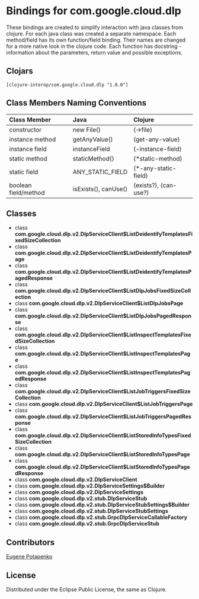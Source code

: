 # Bindings for com.google.cloud.dlp

These bindings are created to simplify interaction with java classes from clojure.
For each java class was created a separate namespace.
Each method/field has its own function/field binding.
Their names are changed for a more native look in the clojure code. Each function has docstring - information about the parameters, return value and possible exceptions.

## Clojars

```
[clojure-interop/com.google.cloud.dlp "1.0.0"]
```

## Class Members Naming Conventions

| Class Member | Java | Clojure |
|:--|:--|:--|
| constructor | new File() | (->file) |
| instance method | getAnyValue() | (get-any-value) |
| instance field | instanceField | (-instance-field) |
| static method | staticMethod() | (*static-method) |
| static field | ANY_STATIC_FIELD | (*-any-static-field) |
| boolean field/method | isExists(), canUse() | (exists?), (can-use?) |

## Classes

- class **com.google.cloud.dlp.v2.DlpServiceClient$ListDeidentifyTemplatesFixedSizeCollection**
- class **com.google.cloud.dlp.v2.DlpServiceClient$ListDeidentifyTemplatesPage**
- class **com.google.cloud.dlp.v2.DlpServiceClient$ListDeidentifyTemplatesPagedResponse**
- class **com.google.cloud.dlp.v2.DlpServiceClient$ListDlpJobsFixedSizeCollection**
- class **com.google.cloud.dlp.v2.DlpServiceClient$ListDlpJobsPage**
- class **com.google.cloud.dlp.v2.DlpServiceClient$ListDlpJobsPagedResponse**
- class **com.google.cloud.dlp.v2.DlpServiceClient$ListInspectTemplatesFixedSizeCollection**
- class **com.google.cloud.dlp.v2.DlpServiceClient$ListInspectTemplatesPage**
- class **com.google.cloud.dlp.v2.DlpServiceClient$ListInspectTemplatesPagedResponse**
- class **com.google.cloud.dlp.v2.DlpServiceClient$ListJobTriggersFixedSizeCollection**
- class **com.google.cloud.dlp.v2.DlpServiceClient$ListJobTriggersPage**
- class **com.google.cloud.dlp.v2.DlpServiceClient$ListJobTriggersPagedResponse**
- class **com.google.cloud.dlp.v2.DlpServiceClient$ListStoredInfoTypesFixedSizeCollection**
- class **com.google.cloud.dlp.v2.DlpServiceClient$ListStoredInfoTypesPage**
- class **com.google.cloud.dlp.v2.DlpServiceClient$ListStoredInfoTypesPagedResponse**
- class **com.google.cloud.dlp.v2.DlpServiceClient**
- class **com.google.cloud.dlp.v2.DlpServiceSettings$Builder**
- class **com.google.cloud.dlp.v2.DlpServiceSettings**
- class **com.google.cloud.dlp.v2.stub.DlpServiceStub**
- class **com.google.cloud.dlp.v2.stub.DlpServiceStubSettings$Builder**
- class **com.google.cloud.dlp.v2.stub.DlpServiceStubSettings**
- class **com.google.cloud.dlp.v2.stub.GrpcDlpServiceCallableFactory**
- class **com.google.cloud.dlp.v2.stub.GrpcDlpServiceStub**

## Contributors

[Eugene Potapenko](https://github.com/potapenko/)

## License

Distributed under the Eclipse Public License, the same as Clojure.
